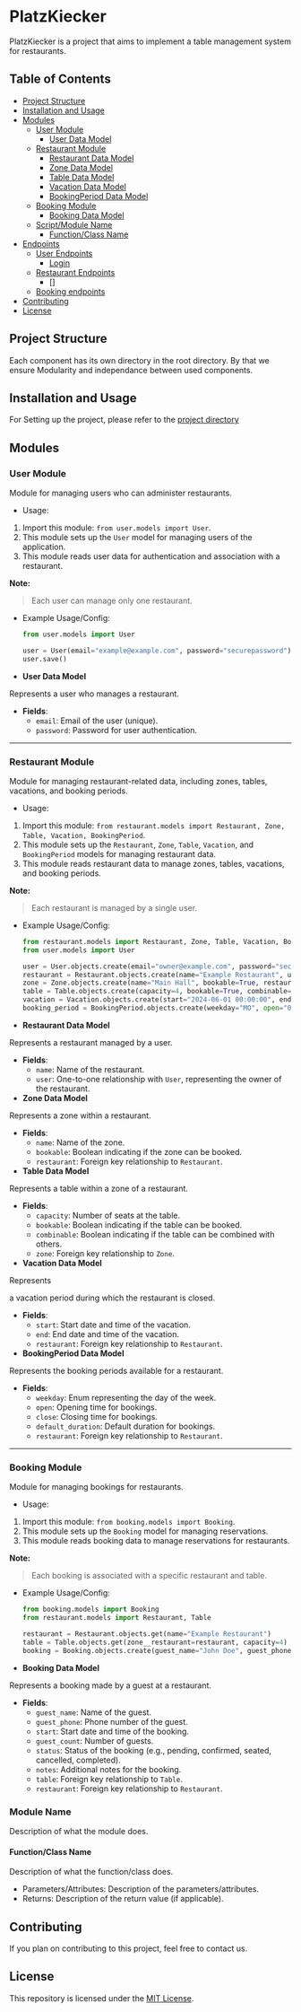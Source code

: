 # PlatzKiecker

PlatzKiecker is a project that aims to implement a table management system for restaurants.

## Table of Contents

- [Project Structure](#project-structure)
- [Installation and Usage](#installation-and-usage)
- [Modules](#modules)
  - [User Module](#user-module)
    - [User Data Model](#user-data-model)
  - [Restaurant Module](#restaurant-module)
    - [Restaurant Data Model](#restaurant-data-model)
    - [Zone Data Model](#zone-data-model)
    - [Table Data Model](#table-data-model)
    - [Vacation Data Model](#vacation-data-model)
    - [BookingPeriod Data Model](#bookingperiod-data-model)
  - [Booking Module](#booking-module)
    - [Booking Data Model](#booking-data-model)
  - [Script/Module Name](#scriptmodule-name)
    - [Function/Class Name](#functionclass-name)
- [Endpoints](#endpoints)
  - [User Endpoints](#unser-endpoints)
    - [Login](#login)
  - [Restaurant Endpoints](#restaurant-endpoints)
    - []
  - [Booking endpoints](#booking-endpoints)
- [Contributing](#contributing)
- [License](#license)

## Project Structure

Each component has its own directory in the root directory. By that we ensure Modularity and independance between used components.

## Installation and Usage

For Setting up the project, please refer to the [project directory](https://github.com/PlatzKiecker/platzkiecker?tab=readme-ov-file#installation)

## Modules

### User Module

Module for managing users who can administer restaurants.

- Usage:
1. Import this module: `from user.models import User`.
2. This module sets up the `User` model for managing users of the application.
3. This module reads user data for authentication and association with a restaurant.

**Note:**

> Each user can manage only one restaurant.
> 
- Example Usage/Config:
    
    ```python
    from user.models import User
    
    user = User(email="example@example.com", password="securepassword")
    user.save()
    
    ```
    
- **User Data Model**

Represents a user who manages a restaurant.

- **Fields**:
    - `email`: Email of the user (unique).
    - `password`: Password for user authentication.

---

### Restaurant Module

Module for managing restaurant-related data, including zones, tables, vacations, and booking periods.

- Usage:
1. Import this module: `from restaurant.models import Restaurant, Zone, Table, Vacation, BookingPeriod`.
2. This module sets up the `Restaurant`, `Zone`, `Table`, `Vacation`, and `BookingPeriod` models for managing restaurant data.
3. This module reads restaurant data to manage zones, tables, vacations, and booking periods.

**Note:**

> Each restaurant is managed by a single user.
> 
- Example Usage/Config:
    
    ```python
    from restaurant.models import Restaurant, Zone, Table, Vacation, BookingPeriod
    from user.models import User
    
    user = User.objects.create(email="owner@example.com", password="securepassword")
    restaurant = Restaurant.objects.create(name="Example Restaurant", user=user)
    zone = Zone.objects.create(name="Main Hall", bookable=True, restaurant=restaurant)
    table = Table.objects.create(capacity=4, bookable=True, combinable=False, zone=zone)
    vacation = Vacation.objects.create(start="2024-06-01 00:00:00", end="2024-06-15 23:59:59", restaurant=restaurant)
    booking_period = BookingPeriod.objects.create(weekday="MO", open="09:00:00", close="18:00:00", default_duration="01:00:00", restaurant=restaurant)
    
    ```
    
- **Restaurant Data Model**

Represents a restaurant managed by a user.

- **Fields**:
    - `name`: Name of the restaurant.
    - `user`: One-to-one relationship with `User`, representing the owner of the restaurant.
- **Zone Data Model**

Represents a zone within a restaurant.

- **Fields**:
    - `name`: Name of the zone.
    - `bookable`: Boolean indicating if the zone can be booked.
    - `restaurant`: Foreign key relationship to `Restaurant`.
- **Table Data Model**

Represents a table within a zone of a restaurant.

- **Fields**:
    - `capacity`: Number of seats at the table.
    - `bookable`: Boolean indicating if the table can be booked.
    - `combinable`: Boolean indicating if the table can be combined with others.
    - `zone`: Foreign key relationship to `Zone`.
- **Vacation Data Model**

Represents

a vacation period during which the restaurant is closed.

- **Fields**:
    - `start`: Start date and time of the vacation.
    - `end`: End date and time of the vacation.
    - `restaurant`: Foreign key relationship to `Restaurant`.
- **BookingPeriod Data Model**

Represents the booking periods available for a restaurant.

- **Fields**:
    - `weekday`: Enum representing the day of the week.
    - `open`: Opening time for bookings.
    - `close`: Closing time for bookings.
    - `default_duration`: Default duration for bookings.
    - `restaurant`: Foreign key relationship to `Restaurant`.

---

### Booking Module

Module for managing bookings for restaurants.

- Usage:
1. Import this module: `from booking.models import Booking`.
2. This module sets up the `Booking` model for managing reservations.
3. This module reads booking data to manage reservations for restaurants.

**Note:**

> Each booking is associated with a specific restaurant and table.
> 
- Example Usage/Config:
    
    ```python
    from booking.models import Booking
    from restaurant.models import Restaurant, Table
    
    restaurant = Restaurant.objects.get(name="Example Restaurant")
    table = Table.objects.get(zone__restaurant=restaurant, capacity=4)
    booking = Booking.objects.create(guest_name="John Doe", guest_phone="1234567890", start="2024-06-03 12:00:00", guest_count=2, table=table, restaurant=restaurant)
    
    ```
    
- **Booking Data Model**

Represents a booking made by a guest at a restaurant.

- **Fields**:
    - `guest_name`: Name of the guest.
    - `guest_phone`: Phone number of the guest.
    - `start`: Start date and time of the booking.
    - `guest_count`: Number of guests.
    - `status`: Status of the booking (e.g., pending, confirmed, seated, cancelled, completed).
    - `notes`: Additional notes for the booking.
    - `table`: Foreign key relationship to `Table`.
    - `restaurant`: Foreign key relationship to `Restaurant`.

### Module Name

Description of what the module does.

#### Function/Class Name

Description of what the function/class does.

- Parameters/Attributes: Description of the parameters/attributes.
- Returns: Description of the return value (if applicable).

## Contributing

If you plan on contributing to this project, feel free to contact us.

## License

This repository is licensed under the [MIT License](LICENSE).
